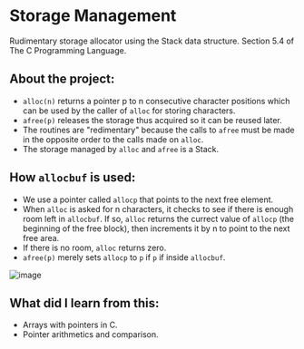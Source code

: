 # Storage Management
Rudimentary storage allocator using the Stack data structure. Section 5.4 of The C Programming Language.

## About the project:
- `alloc(n)` returns a pointer p to n consecutive character positions which can be used by the caller of `alloc` for storing characters.
- `afree(p)` releases the storage thus acquired so it can be reused later.
- The routines are "redimentary" because the calls to `afree` must be made in the opposite order to the calls made on `alloc`.
- The storage managed by `alloc` and `afree` is a Stack.

## How `allocbuf` is used:
- We use a pointer called `allocp` that points to the next free element.
- When `alloc` is asked for n characters, it checks to see if there is enough room left in `allocbuf`. If so, `alloc` returns the currect value of `allocp` (the beginning of the free block), then increments it by n to point to the next free area.
- If there is no room, `alloc` returns zero.
- `afree(p)` merely sets `allocp` to `p` if `p` if inside `allocbuf`.

![image](https://user-images.githubusercontent.com/92950538/179277669-ea4fcdb3-1839-465b-856b-14b39fe7f992.png)


## What did I learn from this:
- Arrays with pointers in C.
- Pointer arithmetics and comparison.
